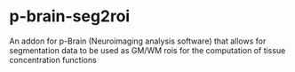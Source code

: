 # p-brain-seg2roi
An addon for p-Brain (Neuroimaging analysis software) that allows for segmentation data to be used as GM/WM rois for the computation of tissue concentration functions
